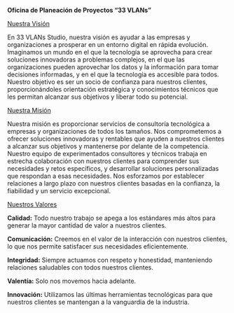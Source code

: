 **Oficina de Planeación de Proyectos “33 VLANs”**


<span style="text-decoration:underline;">Nuestra Visión</span>

En 33 VLANs Studio, nuestra visión es ayudar a las empresas y organizaciones a prosperar en un entorno digital en rápida evolución. Imaginamos un mundo en el que la tecnología se aprovecha para crear soluciones innovadoras a problemas complejos, en el que las organizaciones pueden aprovechar los datos y la información para tomar decisiones informadas, y en el que la tecnología es accesible para todos. Nuestro objetivo es ser un socio de confianza para nuestros clientes, proporcionándoles orientación estratégica y conocimientos técnicos que les permitan alcanzar sus objetivos y liberar todo su potencial.

<span style="text-decoration:underline;">Nuestra Misión</span>

Nuestra misión es proporcionar servicios de consultoría tecnológica a empresas y organizaciones de todos los tamaños. Nos comprometemos a ofrecer soluciones innovadoras y rentables que ayuden a nuestros clientes a alcanzar sus objetivos y mantenerse por delante de la competencia. Nuestro equipo de experimentados consultores y técnicos trabaja en estrecha colaboración con nuestros clientes para comprender sus necesidades y retos específicos, y desarrollar soluciones personalizadas que respondan a esas necesidades. Nos esforzamos por establecer relaciones a largo plazo con nuestros clientes basadas en la confianza, la fiabilidad y un servicio excepcional.

<span style="text-decoration:underline;">Nuestros Valores</span>

**Calidad:** Todo nuestro trabajo se apega a los estándares más altos para generar la mayor cantidad de valor a nuestros clientes.

**Comunicación:** Creemos en el valor de la interacción con nuestros clientes, lo que nos permite satisfacer sus necesidades eficientemente.

**Integridad:** Siempre actuamos con respeto y honestidad, manteniendo relaciones saludables con todos nuestros clientes.

**Valentía:** Solo nos movemos hacia adelante.

**Innovación:** Utilizamos las últimas herramientas tecnológicas para que nuestros clientes se mantengan a la vanguardia de la industria.
